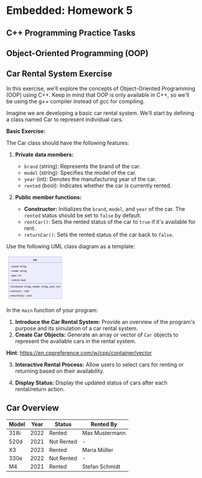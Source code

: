 # Embedded: Homework 5

## C++ Programming Practice Tasks

## Object-Oriented Programming (OOP)

## Car Rental System Exercise

In this exercise, we'll explore the concepts of Object-Oriented Programming (OOP) using C++. Keep in mind that OOP is only available in C++, so we'll be using the g++ compiler instead of gcc for compiling.

Imagine we are developing a basic car rental system. We'll start by defining a class named Car to represent individual cars. 

**Basic Exercise:**

The Car class should have the following features:

1. **Private data members:**
   - `brand` (string): Represents the brand of the car.
   - `model` (string): Specifies the model of the car.
   - `year` (int): Denotes the manufacturing year of the car.
   - `rented` (bool): Indicates whether the car is currently rented.

2. **Public member functions:**
   - **Constructor:** Initializes the `brand`, `model`, and `year` of the car. The `rented` status should be set to `false` by default.
   - `rentCar()`: Sets the rented status of the car to `true` if it's available for rent.
   - `returnCar()`: Sets the rented status of the car back to `false`.

Use the following UML class diagram as a template:

<img src="./image.png" width="30%" alt="UML diagramm for car class" />

In the `main` function of your program:

1. **Introduce the Car Rental System:** Provide an overview of the program's purpose and its simulation of a car rental system.
2. **Create Car Objects:** Generate an array or vector of `Car` objects to represent the available cars in the rental system.

**Hint**: https://en.cppreference.com/w/cpp/container/vector

3. **Interactive Rental Process:** Allow users to select cars for renting or returning based on their availability.

4. **Display Status:** Display the updated status of cars after each rental/return action.

## Car Overview

| Model     | Year | Status      | Rented By       |
|-----------|------|-------------|-----------------|
| 318i      | 2022 | Rented      | Max Mustermann  |
| 520d      | 2021 | Not Rented  | -               |
| X3        | 2023 | Rented      | Maria Müller    |
| 330e      | 2022 | Not Rented  | -               |
| M4        | 2021 | Rented      | Stefan Schmidt  |


